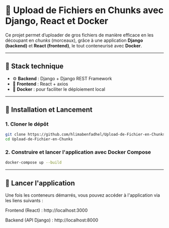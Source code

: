 # 📁 Upload de Fichiers en Chunks avec Django, React et Docker

Ce projet permet d’uploader de gros fichiers de manière efficace en les découpant en *chunks* (morceaux), grâce à une application **Django (backend)** et **React (frontend)**, le tout conteneurisé avec **Docker**.

---

## 🔧 Stack technique

- ⚙️ **Backend** : Django + Django REST Framework
- 🎨 **Frontend** : React + axios
- 🐳 **Docker** : pour faciliter le déploiement local

---

## 🚀 Installation et Lancement

### 1. Cloner le dépôt

```bash
git clone https://github.com/hlimabenfadhel/Upload-de-Fichier-en-Chunks.git
cd Upload-de-Fichier-en-Chunks
```

### 2. Construire et lancer l'application avec Docker Compose

```bash
docker-compose up --build
```
---

## 🚀 Lancer l'application
Une fois les conteneurs démarrés, vous pouvez accéder à l'application via les liens suivants :

Frontend (React) : http://localhost:3000

Backend (API Django) : http://localhost:8000

